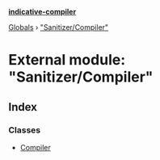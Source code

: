 **[indicative-compiler](../README.md)**

[Globals](../README.md) › ["Sanitizer/Compiler"](_sanitizer_compiler_.md)

# External module: "Sanitizer/Compiler"

## Index

### Classes

* [Compiler](../classes/_sanitizer_compiler_.compiler.md)